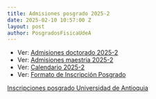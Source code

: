 ```yaml
---
title: Admisiones posgrado 2025-2
date: 2025-02-10 10:57:00 Z
layout: post
author: PosgradosFisicaUdeA
---
```


* Ver: [Admisiones doctorado 2025-2](https://drive.google.com/file/d/1GLse22SYF7xgsjVvczfxNGfXaY5DuKrZ/view?usp=drive_link)
* Ver: [Admisiones maestria 2025-2](https://drive.google.com/file/d/1RwXjMirS1sjXW4BtUe7ykgGQw19b1OHb/view?usp=sharing)
* Ver: [Calendario 2025-2](https://drive.google.com/file/d/1FXlgeYS3oCqm2BTb-_Jto3mwgg1sDrHc/view?usp=sharing)
* Ver: [Formato de Inscripción Posgrado](https://drive.google.com/file/d/1gxX3-2bu2u31plfMjbQ5Duzun-Qnfv_z/view?usp=sharing)




<!-- more -->
[Inscripciones posgrado Universidad de Antioquia](http://bit.ly/posgrado2018-2)
